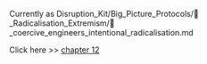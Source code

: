 Currently as Disruption_Kit/Big_Picture_Protocols/🪬_Radicalisation_Extremism/👹_coercive_engineers_intentional_radicalisation.md

Click here >> [chapter 12](../../../🪬_Radicalisation_Extremism/👹_coercive_engineers_intentional_radicalisation.md)
